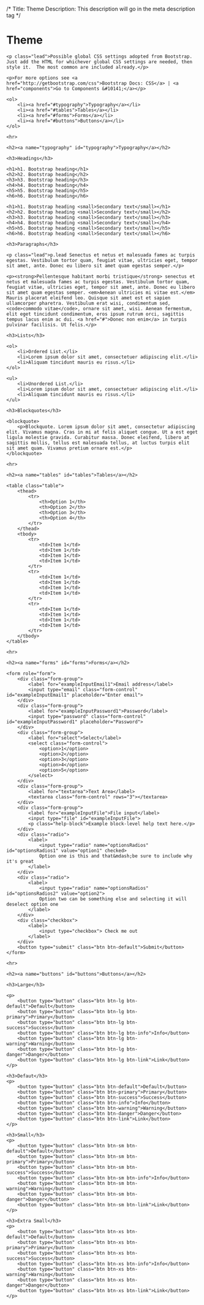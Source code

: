 /*
Title: Theme
Description: This description will go in the meta description tag
*/

<div class="container">
	<h1>Theme</h1>

	<p class="lead">Possible global CSS settings adopted from Bootstrap.  Just add the HTML for whichever global CSS settings are needed, then style it.  The most common are included already.</p>

	<p>For more options see <a href="http://getbootstrap.com/css">Bootstrap Docs: CSS</a> | <a href="components">Go to Components &#10141;</a></p>

	<ol>
		<li><a href="#typography">Typography</a></li>
		<li><a href="#tables">Tables</a></li>
		<li><a href="#forms">Forms</a></li>
		<li><a href="#buttons">Buttons</a></li>
	</ol>

	<hr>

	<h2><a name="typography" id="typography">Typography</a></h2>

	<h3>Headings</h3>

	<h1>h1. Bootstrap heading</h1>
	<h2>h2. Bootstrap heading</h2>
	<h3>h3. Bootstrap heading</h3>
	<h4>h4. Bootstrap heading</h4>
	<h5>h5. Bootstrap heading</h5>
	<h6>h6. Bootstrap heading</h6>

	<h1>h1. Bootstrap heading <small>Secondary text</small></h1>
	<h2>h2. Bootstrap heading <small>Secondary text</small></h2>
	<h3>h3. Bootstrap heading <small>Secondary text</small></h3>
	<h4>h4. Bootstrap heading <small>Secondary text</small></h4>
	<h5>h5. Bootstrap heading <small>Secondary text</small></h5>
	<h6>h6. Bootstrap heading <small>Secondary text</small></h6>

	<h3>Paragraphs</h3>

	<p class="lead">p.lead Senectus et netus et malesuada fames ac turpis egestas. Vestibulum tortor quam, feugiat vitae, ultricies eget, tempor sit amet, ante. Donec eu libero sit amet quam egestas semper.</p>

	<p><strong>Pellentesque habitant morbi tristique</strong> senectus et netus et malesuada fames ac turpis egestas. Vestibulum tortor quam, feugiat vitae, ultricies eget, tempor sit amet, ante. Donec eu libero sit amet quam egestas semper. <em>Aenean ultricies mi vitae est.</em> Mauris placerat eleifend leo. Quisque sit amet est et sapien ullamcorper pharetra. Vestibulum erat wisi, condimentum sed, <code>commodo vitae</code>, ornare sit amet, wisi. Aenean fermentum, elit eget tincidunt condimentum, eros ipsum rutrum orci, sagittis tempus lacus enim ac dui. <a href="#">Donec non enim</a> in turpis pulvinar facilisis. Ut felis.</p>

	<h3>Lists</h3>

	<ol>
		<li>Ordered List.</li>
		<li>Lorem ipsum dolor sit amet, consectetuer adipiscing elit.</li>
		<li>Aliquam tincidunt mauris eu risus.</li>
	</ol>

	<ul>
		<li>Unordered List.</li>
		<li>Lorem ipsum dolor sit amet, consectetuer adipiscing elit.</li>
		<li>Aliquam tincidunt mauris eu risus.</li>
	</ul>

	<h3>Blockquotes</h3>

	<blockquote>
		<p>Blockquote. Lorem ipsum dolor sit amet, consectetur adipiscing elit. Vivamus magna. Cras in mi at felis aliquet congue. Ut a est eget ligula molestie gravida. Curabitur massa. Donec eleifend, libero at sagittis mollis, tellus est malesuada tellus, at luctus turpis elit sit amet quam. Vivamus pretium ornare est.</p>
	</blockquote>
	
	<hr>

	<h2><a name="tables" id="tables">Tables</a></h2>

	<table class="table">
		<thead>
			<tr>
				<th>Option 1</th>
				<th>Option 2</th>
				<th>Option 3</th>
				<th>Option 4</th>
			</tr>
		</thead>
		<tbody>
			<tr>
				<td>Item 1</td>
				<td>Item 1</td>
				<td>Item 1</td>
				<td>Item 1</td>
			</tr>
			<tr>
				<td>Item 1</td>
				<td>Item 1</td>
				<td>Item 1</td>
				<td>Item 1</td>
			</tr>
			<tr>
				<td>Item 1</td>
				<td>Item 1</td>
				<td>Item 1</td>
				<td>Item 1</td>
			</tr>
		</tbody>
	</table>

	<hr>

	<h2><a name="forms" id="forms">Forms</a></h2>

	<form role="form">
		<div class="form-group">
			<label for="exampleInputEmail1">Email address</label>
			<input type="email" class="form-control" id="exampleInputEmail1" placeholder="Enter email">
		</div>
		<div class="form-group">
			<label for="exampleInputPassword1">Password</label>
			<input type="password" class="form-control" id="exampleInputPassword1" placeholder="Password">
		</div>
		<div class="form-group">
			<label for="select">Select</label>
			<select class="form-control">
				<option>1</option>
				<option>2</option>
				<option>3</option>
				<option>4</option>
				<option>5</option>
			</select>
		</div>
		<div class="form-group">
			<label for="textarea">Text Area</label>
			<textarea class="form-control" rows="3"></textarea>
		</div>
		<div class="form-group">
			<label for="exampleInputFile">File input</label>
			<input type="file" id="exampleInputFile">
			<p class="help-block">Example block-level help text here.</p>
		</div>
		<div class="radio">
			<label>
				<input type="radio" name="optionsRadios" id="optionsRadios1" value="option1" checked>
				Option one is this and that&mdash;be sure to include why it's great
			</label>
		</div>
		<div class="radio">
			<label>
				<input type="radio" name="optionsRadios" id="optionsRadios2" value="option2">
				Option two can be something else and selecting it will deselect option one
			</label>
		</div>
		<div class="checkbox">
			<label>
				<input type="checkbox"> Check me out
			</label>
		</div>
		<button type="submit" class="btn btn-default">Submit</button>
	</form>

	<hr>

	<h2><a name="buttons" id="buttons">Buttons</a></h2>
	
	<h3>Large</h3>
	
	<p>
		<button type="button" class="btn btn-lg btn-default">Default</button>
		<button type="button" class="btn btn-lg btn-primary">Primary</button>
		<button type="button" class="btn btn-lg btn-success">Success</button>
		<button type="button" class="btn btn-lg btn-info">Info</button>
		<button type="button" class="btn btn-lg btn-warning">Warning</button>
		<button type="button" class="btn btn-lg btn-danger">Danger</button>
		<button type="button" class="btn btn-lg btn-link">Link</button>
	</p>

	<h3>Defaut</h3>
	<p>
		<button type="button" class="btn btn-default">Default</button>
		<button type="button" class="btn btn-primary">Primary</button>
		<button type="button" class="btn btn-success">Success</button>
		<button type="button" class="btn btn-info">Info</button>
		<button type="button" class="btn btn-warning">Warning</button>
		<button type="button" class="btn btn-danger">Danger</button>
		<button type="button" class="btn btn-link">Link</button>
	</p>

	<h3>Small</h3>
	<p>
		<button type="button" class="btn btn-sm btn-default">Default</button>
		<button type="button" class="btn btn-sm btn-primary">Primary</button>
		<button type="button" class="btn btn-sm btn-success">Success</button>
		<button type="button" class="btn btn-sm btn-info">Info</button>
		<button type="button" class="btn btn-sm btn-warning">Warning</button>
		<button type="button" class="btn btn-sm btn-danger">Danger</button>
		<button type="button" class="btn btn-sm btn-link">Link</button>
	</p>

	<h3>Extra Small</h3>
	<p>
		<button type="button" class="btn btn-xs btn-default">Default</button>
		<button type="button" class="btn btn-xs btn-primary">Primary</button>
		<button type="button" class="btn btn-xs btn-success">Success</button>
		<button type="button" class="btn btn-xs btn-info">Info</button>
		<button type="button" class="btn btn-xs btn-warning">Warning</button>
		<button type="button" class="btn btn-xs btn-danger">Danger</button>
		<button type="button" class="btn btn-xs btn-link">Link</button>
	</p>

</div>

